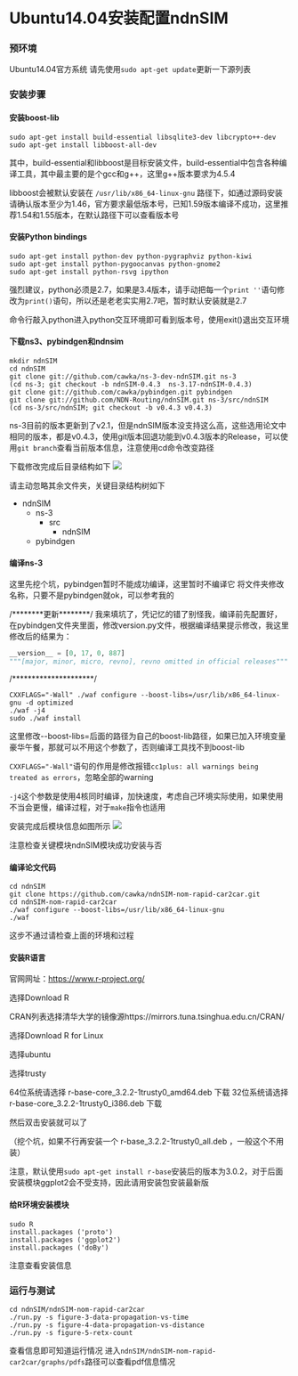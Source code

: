 # Ubuntu14.04安装配置ndnSIM

### 预环境
Ubuntu14.04官方系统
请先使用`sudo apt-get update`更新一下源列表

### 安装步骤

#### 安装boost-lib

```
sudo apt-get install build-essential libsqlite3-dev libcrypto++-dev
sudo apt-get install libboost-all-dev
```

其中，build-essential和libboost是目标安装文件，build-essential中包含各种编译工具，其中最主要的是个gcc和g++，这里g++版本要求为4.5.4

libboost会被默认安装在 `/usr/lib/x86_64-linux-gnu` 路径下，如通过源码安装请确认版本至少为1.46，官方要求最低版本号，已知1.59版本编译不成功，这里推荐1.54和1.55版本，在默认路径下可以查看版本号

#### 安装Python bindings 

```
sudo apt-get install python-dev python-pygraphviz python-kiwi
sudo apt-get install python-pygoocanvas python-gnome2
sudo apt-get install python-rsvg ipython
```

强烈建议，python必须是2.7，如果是3.4版本，请手动把每一个`print ''`语句修改为`print()`语句，所以还是老老实实用2.7吧，暂时默认安装就是2.7

命令行敲入python进入python交互环境即可看到版本号，使用exit()退出交互环境
#### 下载ns3、pybindgen和ndnsim

```
mkdir ndnSIM
cd ndnSIM
git clone git://github.com/cawka/ns-3-dev-ndnSIM.git ns-3
(cd ns-3; git checkout -b ndnSIM-0.4.3  ns-3.17-ndnSIM-0.4.3)
git clone git://github.com/cawka/pybindgen.git pybindgen
git clone git://github.com/NDN-Routing/ndnSIM.git ns-3/src/ndnSIM
(cd ns-3/src/ndnSIM; git checkout -b v0.4.3 v0.4.3)
```

ns-3目前的版本更新到了v2.1，但是ndnSIM版本没支持这么高，这些选用论文中相同的版本，都是v0.4.3，使用git版本回退功能到v0.4.3版本的Release，可以使用`git branch`查看当前版本信息，注意使用cd命令改变路径

下载修改完成后目录结构如下
![](http://images2015.cnblogs.com/blog/701997/201511/701997-20151119221213905-2111826342.png)

请主动忽略其余文件夹，关键目录结构树如下
- ndnSIM
	- ns-3
		- src
			- ndnSIM
	- pybindgen

#### 编译ns-3

这里先挖个坑，pybindgen暂时不能成功编译，这里暂时不编译它
将文件夹修改名称，只要不是pybindgen就ok，可以参考我的

/\*\*\*\*\*\*\*\*更新\*\*\*\*\*\*\*\*/
我来填坑了，凭记忆的错了别怪我，编译前先配置好，在pybindgen文件夹里面，修改version.py文件，根据编译结果提示修改，我这里修改后的结果为：
```python
__version__ = [0, 17, 0, 887]
"""[major, minor, micro, revno], revno omitted in official releases"""
```
/\*\*\*\*\*\*\*\*\*\*\*\*\*\*\*\*\*\*\*\*\*/

```
CXXFLAGS="-Wall" ./waf configure --boost-libs=/usr/lib/x86_64-linux-gnu -d optimized
./waf -j4
sudo ./waf install
```

这里修改--boost-libs=后面的路径为自己的boost-lib路径，如果已加入环境变量豪华午餐，那就可以不用这个参数了，否则编译工具找不到boost-lib

`CXXFLAGS="-Wall"`语句的作用是修改报错`cc1plus: all warnings being treated as errors`，忽略全部的warning

`-j4`这个参数是使用4核同时编译，加快速度，考虑自己环境实际使用，如果使用不当会更慢，编译过程，对于`make`指令也适用

安装完成后模块信息如图所示
![](http://images2015.cnblogs.com/blog/701997/201511/701997-20151119221456483-1053914837.png)

注意检查关键模块ndnSIM模块成功安装与否


#### 编译论文代码

```
cd ndnSIM
git clone https://github.com/cawka/ndnSIM-nom-rapid-car2car.git
cd ndnSIM-nom-rapid-car2car
./waf configure --boost-libs=/usr/lib/x86_64-linux-gnu
./waf
```

这步不通过请检查上面的环境和过程

#### 安装R语言

官网网址：https://www.r-project.org/

选择Download R

CRAN列表选择清华大学的镜像源https://mirrors.tuna.tsinghua.edu.cn/CRAN/

选择Download R for Linux

选择ubuntu

选择trusty

64位系统请选择 r-base-core_3.2.2-1trusty0_amd64.deb 下载
32位系统请选择 r-base-core_3.2.2-1trusty0_i386.deb 下载

然后双击安装就可以了

（挖个坑，如果不行再安装一个 r-base_3.2.2-1trusty0_all.deb ，一般这个不用装）

注意，默认使用`sudo apt-get install r-base`安装后的版本为3.0.2，对于后面安装模块ggplot2会不受支持，因此请用安装包安装最新版

#### 给R环境安装模块

```
sudo R
install.packages ('proto')
install.packages ('ggplot2')
install.packages ('doBy')
```

注意查看安装信息

### 运行与测试

```
cd ndnSIM/ndnSIM-nom-rapid-car2car
./run.py -s figure-3-data-propagation-vs-time
./run.py -s figure-4-data-propagation-vs-distance
./run.py -s figure-5-retx-count
```

查看信息即可知道运行情况
进入`ndnSIM/ndnSIM-nom-rapid-car2car/graphs/pdfs`路径可以查看pdf信息情况